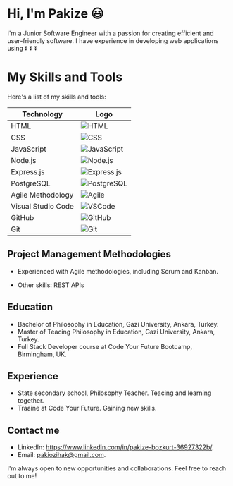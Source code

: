 # Hi, I'm Pakize :smiley:

I'm a Junior Software Engineer with a passion for creating efficient and user-friendly software. I have experience in developing web applications using 
⏬ ⏬ ⏬

# My Skills and Tools

Here's a list of my skills and tools:

| Technology | Logo |
| --- | --- |
| HTML | ![HTML](https://img.icons8.com/color/48/000000/html-5.png) |
| CSS | ![CSS](https://img.icons8.com/color/48/000000/css3.png) |
| JavaScript | ![JavaScript](https://img.icons8.com/color/48/000000/javascript.png) |
| Node.js | ![Node.js](https://img.icons8.com/color/48/000000/nodejs.png) |
| Express.js  | ![Express.js](https://img.icons8.com/color/48/000000/expressjs.png)  |
| PostgreSQL  | ![PostgreSQL](![image](https://user-images.githubusercontent.com/97640517/216726721-edadde22-b734-494e-bd3f-24a22ca5932c.png))  |
| Agile Methodology  | ![Agile](https://img.icons8.com/color/48/000000/agile.png)  |
| Visual Studio Code  | ![VSCode](https://img.icons8.com/color/48/000000/visual-studio-code.png)  |
| GitHub | ![GitHub](https://img.icons8.com/color/48/000000/github.png) |
| Git | ![Git](https://img.icons8.com/color/48/000000/git.png) |

 ## Project Management Methodologies
- Experienced with Agile methodologies, including Scrum and Kanban.

- Other skills: REST APIs


## Education
- Bachelor of Philosophy in Education, Gazi University, Ankara, Turkey.
- Master of Teacing Philosophy in Education, Gazi University, Ankara, Turkey.
- Full Stack Developer course at Code Your Future Bootcamp, Birmingham, UK.

## Experience
- State secondary school, Philosophy Teacher. Teacing and learning together.
- Traaine at Code Your Future. Gaining new skills.

## Contact me
- LinkedIn: https://www.linkedin.com/in/pakize-bozkurt-36927322b/.
- Email: pakiozihak@gmail.com.

I'm always open to new opportunities and collaborations. Feel free to reach out to me!

